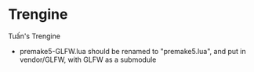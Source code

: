 # Trengine
Tuấn's Trengine
- premake5-GLFW.lua should be renamed to "premake5.lua", and put in vendor/GLFW, with GLFW as a submodule
